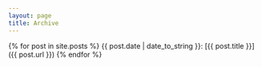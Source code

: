 ```yaml
---
layout: page
title: Archive
---
```


{% for post in site.posts %}
{{ post.date | date_to_string }}: [{{ post.title }}]({{ post.url }})
{% endfor %}